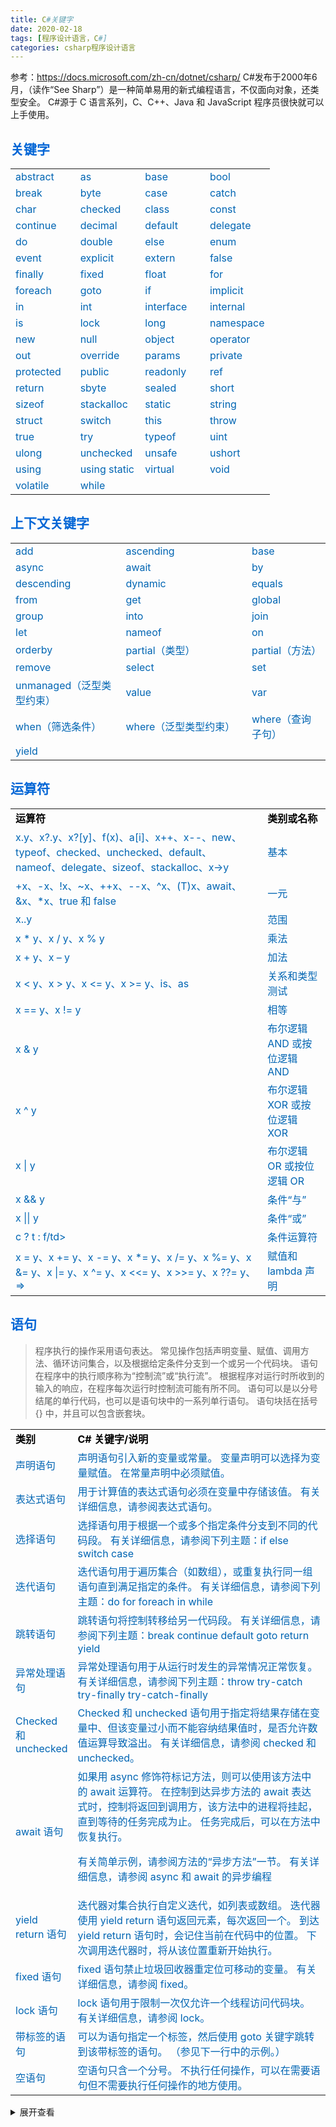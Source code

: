```yaml
---
title: C#关键字
date: 2020-02-18
tags: [程序设计语言，C#]
categories: csharp程序设计语言
---
```

参考：<https://docs.microsoft.com/zh-cn/dotnet/csharp/>
C#发布于2000年6月，（读作“See Sharp”）是一种简单易用的新式编程语言，不仅面向对象，还类型安全。 C#源于 C 语言系列，C、C++、Java 和 JavaScript 程序员很快就可以上手使用。<!-- more -->
## <span style="color:#0366d6;">关键字</span> 

<table style="color:#0065b3;width:100%;border:0px;" >
<tr>
<td style="width:25%;border-left:0px;border-right:0px;">abstract</td>
<td style="width:25%;border-left:0px;border-right:0px;">as</td>
<td style="width:25%;border-left:0px;border-right:0px;">base</td>
<td style="width:25%;border-left:0px;border-right:0px;">bool</td>
</tr>
<tr>
<td style="width:25%;border-left:0px;border-right:0px;">break</td>
<td style="width:25%;border-left:0px;border-right:0px;">byte</td>
<td style="width:25%;border-left:0px;border-right:0px;">case</td>
<td style="width:25%;border-left:0px;border-right:0px;">catch</td>
</tr>
<tr>
<td style="width:25%;border-left:0px;border-right:0px;">char</td>
<td style="width:25%;border-left:0px;border-right:0px;">checked</td>
<td style="width:25%;border-left:0px;border-right:0px;">class</td>
<td style="width:25%;border-left:0px;border-right:0px;">const</td>
</tr>
<tr>
<td style="width:25%;border-left:0px;border-right:0px;">continue</td>
<td style="width:25%;border-left:0px;border-right:0px;">decimal</td>
<td style="width:25%;border-left:0px;border-right:0px;">default</td>
<td style="width:25%;border-left:0px;border-right:0px;">delegate</td>
</tr>
<tr>
<td style="width:25%;border-left:0px;border-right:0px;">do</td>
<td style="width:25%;border-left:0px;border-right:0px;">double</td>
<td style="width:25%;border-left:0px;border-right:0px;">else</td>
<td style="width:25%;border-left:0px;border-right:0px;">enum</td>
</tr>
<tr>
<td style="width:25%;border-left:0px;border-right:0px;">event</td>
<td style="width:25%;border-left:0px;border-right:0px;">explicit</td>
<td style="width:25%;border-left:0px;border-right:0px;">extern</td>
<td style="width:25%;border-left:0px;border-right:0px;">false</td>
</tr>
<tr>
<td style="width:25%;border-left:0px;border-right:0px;">finally</td>
<td style="width:25%;border-left:0px;border-right:0px;">fixed</td>
<td style="width:25%;border-left:0px;border-right:0px;">float</td>
<td style="width:25%;border-left:0px;border-right:0px;">for</td>
</tr>
<tr>
<td style="width:25%;border-left:0px;border-right:0px;">foreach</td>
<td style="width:25%;border-left:0px;border-right:0px;">goto</td>
<td style="width:25%;border-left:0px;border-right:0px;">if</td>
<td style="width:25%;border-left:0px;border-right:0px;">implicit</td>
</tr>
<tr>
<td style="width:25%;border-left:0px;border-right:0px;">in</td>
<td style="width:25%;border-left:0px;border-right:0px;">int</td>
<td style="width:25%;border-left:0px;border-right:0px;">interface</td>
<td style="width:25%;border-left:0px;border-right:0px;">internal</td>
</tr>
<tr>
<td style="width:25%;border-left:0px;border-right:0px;">is</td>
<td style="width:25%;border-left:0px;border-right:0px;">lock</td>
<td style="width:25%;border-left:0px;border-right:0px;">long</td>
<td style="width:25%;border-left:0px;border-right:0px;">namespace</td>
</tr>
<tr>
<td style="width:25%;border-left:0px;border-right:0px;">new</td>
<td style="width:25%;border-left:0px;border-right:0px;">null</td>
<td style="width:25%;border-left:0px;border-right:0px;">object</td>
<td style="width:25%;border-left:0px;border-right:0px;">operator</td>
</tr>
<tr>
<td style="width:25%;border-left:0px;border-right:0px;">out</td>
<td style="width:25%;border-left:0px;border-right:0px;">override</td>
<td style="width:25%;border-left:0px;border-right:0px;">params</td>
<td style="width:25%;border-left:0px;border-right:0px;">private</td>
</tr>
<tr>
<td style="width:25%;border-left:0px;border-right:0px;">protected</td>
<td style="width:25%;border-left:0px;border-right:0px;">public</td>
<td style="width:25%;border-left:0px;border-right:0px;">readonly</td>
<td style="width:25%;border-left:0px;border-right:0px;">ref</td>
</tr>
<tr>
<td style="width:25%;border-left:0px;border-right:0px;">return</td>
<td style="width:25%;border-left:0px;border-right:0px;">sbyte</td>
<td style="width:25%;border-left:0px;border-right:0px;">sealed</td>
<td style="width:25%;border-left:0px;border-right:0px;">short</td>
</tr>
<tr>
<td style="width:25%;border-left:0px;border-right:0px;">sizeof</td>
<td style="width:25%;border-left:0px;border-right:0px;">stackalloc</td>
<td style="width:25%;border-left:0px;border-right:0px;">static</td>
<td style="width:25%;border-left:0px;border-right:0px;">string</td>
</tr>
<tr>
<td style="width:25%;border-left:0px;border-right:0px;">struct</td>
<td style="width:25%;border-left:0px;border-right:0px;">switch</td>
<td style="width:25%;border-left:0px;border-right:0px;">this</td>
<td style="width:25%;border-left:0px;border-right:0px;">throw</td>
</tr>
<tr>
<td style="width:25%;border-left:0px;border-right:0px;">true</td>
<td style="width:25%;border-left:0px;border-right:0px;">try</td>
<td style="width:25%;border-left:0px;border-right:0px;">typeof</td>
<td style="width:25%;border-left:0px;border-right:0px;">uint</td>
</tr>
<tr>
<td style="width:25%;border-left:0px;border-right:0px;">ulong</td>
<td style="width:25%;border-left:0px;border-right:0px;">unchecked</td>
<td style="width:25%;border-left:0px;border-right:0px;">unsafe</td>
<td style="width:25%;border-left:0px;border-right:0px;">ushort</td>
</tr>
<tr>
<td style="width:25%;border-left:0px;border-right:0px;">using</td>
<td style="width:25%;border-left:0px;border-right:0px;">using static</td>
<td style="width:25%;border-left:0px;border-right:0px;">virtual</td>
<td style="width:25%;border-left:0px;border-right:0px;">void</td>
</tr>
<tr>
<td style="width:25%;border-left:0px;border-right:0px;">volatile</td>
<td style="width:25%;border-left:0px;border-right:0px;">while</td>
<td style="width:25%;border-left:0px;border-right:0px;"></td>
<td style="width:25%;border-left:0px;border-right:0px;"></td>
</tr>
</table>

## <span style="color:#0366d6;">上下文关键字</span>  
 
<table style="color:#0065b3;width:100%;border:0px;" >
<tr>
<td style="width:35%;border-left:0px;border-right:0px;">add</td>
<td style="width:40%;border-left:0px;border-right:0px;">ascending</td>
<td style="width:25%;border-left:0px;border-right:0px;">base</td>
</tr>
<tr>
<td style="width:35%;border-left:0px;border-right:0px;">async</td>
<td style="width:40%;border-left:0px;border-right:0px;">await</td>
<td style="width:25%;border-left:0px;border-right:0px;">by</td>
</tr>
<tr>
<td style="width:35%;border-left:0px;border-right:0px;">descending</td>
<td style="width:40%;border-left:0px;border-right:0px;">dynamic</td>
<td style="width:25%;border-left:0px;border-right:0px;">equals</td>
</tr>
<tr>
<td style="width:35%;border-left:0px;border-right:0px;">from</td>
<td style="width:40%;border-left:0px;border-right:0px;">get</td>
<td style="width:25%;border-left:0px;border-right:0px;">global</td>
</tr>
<tr>
<td style="width:35%;border-left:0px;border-right:0px;">group</td>
<td style="width:40%;border-left:0px;border-right:0px;">into</td>
<td style="width:25%;border-left:0px;border-right:0px;">join</td>
</tr>
<tr>
<td style="width:35%;border-left:0px;border-right:0px;">let</td>
<td style="width:40%;border-left:0px;border-right:0px;">nameof</td>
<td style="width:25%;border-left:0px;border-right:0px;">on</td>
</tr>
<tr>
<td style="width:35%;border-left:0px;border-right:0px;">orderby</td>
<td style="width:40%;border-left:0px;border-right:0px;">partial（类型）</td>
<td style="width:25%;border-left:0px;border-right:0px;">partial（方法）</td>
</tr>
<tr>
<td style="width:35%;border-left:0px;border-right:0px;">remove</td>
<td style="width:40%;border-left:0px;border-right:0px;">select</td>
<td style="width:25%;border-left:0px;border-right:0px;">set</td>
</tr>
<tr>
<td style="width:35%;border-left:0px;border-right:0px;">unmanaged（泛型类型约束）</td>
<td style="width:40%;border-left:0px;border-right:0px;">value</td>
<td style="width:25%;border-left:0px;border-right:0px;">var</td>
</tr>
<tr>
<td style="width:35%;border-left:0px;border-right:0px;">when（筛选条件）</td>
<td style="width:40%;border-left:0px;border-right:0px;">where（泛型类型约束）</td>
<td style="width:25%;border-left:0px;border-right:0px;">	where（查询子句）</td>
</tr>
<tr>
<td style="width:35%;border-left:0px;border-right:0px;">yield</td>
<td style="width:40%;border-left:0px;border-right:0px;"></td>
<td style="width:25%;border-left:0px;border-right:0px;"></td>
</tr>
</table>

## <span style="color:#0366d6;">运算符</span> 
<table style="color:#0065b3;width:100%;border:0px;" >
<tr>
<td style="width:80%;border-left:0px;border-right:0px;color:black;font-weight:bold;">运算符</td>
<td style="width:20%;border-left:0px;border-right:0px;color:black;font-weight:bold;">类别或名称</td>
</tr>
<tr>
<td style="width:80%;border-left:0px;border-right:0px;">x.y、x?.y、x?[y]、f(x)、a[i]、x++、x--、new、typeof、checked、unchecked、default、nameof、delegate、sizeof、stackalloc、x->y</td>
<td style="width:20%;border-left:0px;border-right:0px;">基本</td>
</tr>
<tr>
<td style="width:80%;border-left:0px;border-right:0px;">+x、-x、!x、~x、++x、--x、^x、(T)x、await、&x、*x、true 和 false</td>
<td style="width:20%;border-left:0px;border-right:0px;">一元</td>
</tr>
<tr>
<td style="width:80%;border-left:0px;border-right:0px;">x..y</td>
<td style="width:20%;border-left:0px;border-right:0px;">范围</td>
</tr>
<tr>
<td style="width:80%;border-left:0px;border-right:0px;">x * y、x / y、x % y</td>
<td style="width:20%;border-left:0px;border-right:0px;">乘法</td>
</tr>
<tr>
<td style="width:80%;border-left:0px;border-right:0px;">x + y、x – y</td>
<td style="width:20%;border-left:0px;border-right:0px;">加法</td>
</tr>
<tr>
<td style="width:80%;border-left:0px;border-right:0px;">x < y、x > y、x <= y、x >= y、is、as</td>
<td style="width:20%;border-left:0px;border-right:0px;">关系和类型测试</td>
</tr>
<tr>
<td style="width:80%;border-left:0px;border-right:0px;">x == y、x != y</td>
<td style="width:20%;border-left:0px;border-right:0px;">相等</td>
</tr>
<tr>
<td style="width:80%;border-left:0px;border-right:0px;">x & y</td>
<td style="width:20%;border-left:0px;border-right:0px;">布尔逻辑 AND 或按位逻辑 AND</td>
</tr>
<tr>
<td style="width:80%;border-left:0px;border-right:0px;">x ^ y</td>
<td style="width:20%;border-left:0px;border-right:0px;">布尔逻辑 XOR 或按位逻辑 XOR</td>
</tr>
<tr>
<td style="width:80%;border-left:0px;border-right:0px;">x | y</td>
<td style="width:20%;border-left:0px;border-right:0px;">布尔逻辑 OR 或按位逻辑 OR</td>
</tr>
<tr>
<td style="width:80%;border-left:0px;border-right:0px;">x && y</td>
<td style="width:20%;border-left:0px;border-right:0px;">条件“与”</td>
</tr>
<tr>
<td style="width:80%;border-left:0px;border-right:0px;">x || y</td>
<td style="width:20%;border-left:0px;border-right:0px;">条件“或”</td>
</tr>
<tr>
<td style="width:80%;border-left:0px;border-right:0px;">c ? t : f/td>
<td style="width:20%;border-left:0px;border-right:0px;">条件运算符</td>
</tr>
<tr>
<td style="width:80%;border-left:0px;border-right:0px;">x = y、x += y、x -= y、x *= y、x /= y、x %= y、x &= y、x |= y、x ^= y、x <<= y、x >>= y、x ??= y、=></td>
<td style="width:20%;border-left:0px;border-right:0px;">赋值和 lambda 声明</td>
</tr>
</table>

## <span style="color:#0366d6;">语句</span>

>程序执行的操作采用语句表达。 常见操作包括声明变量、赋值、调用方法、循环访问集合，以及根据给定条件分支到一个或另一个代码块。 语句在程序中的执行顺序称为“控制流”或“执行流”。 根据程序对运行时所收到的输入的响应，在程序每次运行时控制流可能有所不同。
语句可以是以分号结尾的单行代码，也可以是语句块中的一系列单行语句。 语句块括在括号 {} 中，并且可以包含嵌套块。
<table style="color:#0065b3;width:100%;border:0px;" >
<tr>
<td style="width:15%;border-left:0px;border-right:0px;color:black;font-weight:bold;">类别</td>
<td style="width:85%;border-left:0px;border-right:0px;color:black;font-weight:bold;">C# 关键字/说明</td>
</tr>
<tr>
<td style="width:15%;border-left:0px;border-right:0px;">声明语句</td>
<td style="width:85%;border-left:0px;border-right:0px;">声明语句引入新的变量或常量。 变量声明可以选择为变量赋值。 在常量声明中必须赋值。
</td>
</tr>
<tr>
<td style="width:15%;border-left:0px;border-right:0px;">表达式语句</td>
<td style="width:85%;border-left:0px;border-right:0px;">用于计算值的表达式语句必须在变量中存储该值。 有关详细信息，请参阅表达式语句。</td>
</tr>
<tr>
<td style="width:15%;border-left:0px;border-right:0px;">选择语句</td>
<td style="width:85%;border-left:0px;border-right:0px;">选择语句用于根据一个或多个指定条件分支到不同的代码段。 有关详细信息，请参阅下列主题：if else switch case</td>
</tr>
<tr>
<td style="width:15%;border-left:0px;border-right:0px;">迭代语句</td>
<td style="width:85%;border-left:0px;border-right:0px;">迭代语句用于遍历集合（如数组），或重复执行同一组语句直到满足指定的条件。 有关详细信息，请参阅下列主题：do for foreach in while</td>
</tr>
<tr>
<td style="width:15%;border-left:0px;border-right:0px;">跳转语句</td>
<td style="width:85%;border-left:0px;border-right:0px;">跳转语句将控制转移给另一代码段。 有关详细信息，请参阅下列主题：break continue default goto return yield</td>
</tr>
<tr>
<td style="width:15%;border-left:0px;border-right:0px;">异常处理语句</td>
<td style="width:85%;border-left:0px;border-right:0px;">异常处理语句用于从运行时发生的异常情况正常恢复。 有关详细信息，请参阅下列主题：throw try-catch try-finally try-catch-finally</td>
</tr>
<tr>
<td style="width:15%;border-left:0px;border-right:0px;">Checked 和 unchecked</td>
<td style="width:85%;border-left:0px;border-right:0px;">Checked 和 unchecked 语句用于指定将结果存储在变量中、但该变量过小而不能容纳结果值时，是否允许数值运算导致溢出。 有关详细信息，请参阅 checked 和 unchecked。</td>
</tr>
<tr>
<td style="width:15%;border-left:0px;border-right:0px;">await 语句</td>
<td style="width:85%;border-left:0px;border-right:0px;">如果用 async 修饰符标记方法，则可以使用该方法中的 await 运算符。 在控制到达异步方法的 await 表达式时，控制将返回到调用方，该方法中的进程将挂起，直到等待的任务完成为止。 任务完成后，可以在方法中恢复执行。

有关简单示例，请参阅方法的“异步方法”一节。 有关详细信息，请参阅 async 和 await 的异步编程</td>
</tr>
<tr>
<td style="width:15%;border-left:0px;border-right:0px;">yield return 语句</td>
<td style="width:85%;border-left:0px;border-right:0px;">迭代器对集合执行自定义迭代，如列表或数组。 迭代器使用 yield return 语句返回元素，每次返回一个。 到达 yield return 语句时，会记住当前在代码中的位置。 下次调用迭代器时，将从该位置重新开始执行。</td>
</tr>
<tr>
<td style="width:15%;border-left:0px;border-right:0px;">fixed 语句	</td>
<td style="width:85%;border-left:0px;border-right:0px;">fixed 语句禁止垃圾回收器重定位可移动的变量。 有关详细信息，请参阅 fixed。</td>
</tr>
<tr>
<td style="width:15%;border-left:0px;border-right:0px;">lock 语句</td>
<td style="width:85%;border-left:0px;border-right:0px;">lock 语句用于限制一次仅允许一个线程访问代码块。 有关详细信息，请参阅 lock。</td>
</tr>
<tr>
<td style="width:15%;border-left:0px;border-right:0px;">带标签的语句</td>
<td style="width:85%;border-left:0px;border-right:0px;">可以为语句指定一个标签，然后使用 goto 关键字跳转到该带标签的语句。 （参见下一行中的示例。）</td>
</tr>
<tr>
<td style="width:15%;border-left:0px;border-right:0px;">空语句</td>
<td style="width:85%;border-left:0px;border-right:0px;">空语句只含一个分号。 不执行任何操作，可以在需要语句但不需要执行任何操作的地方使用。</td>
</tr>
</table>
<details>
<summary>展开查看</summary>
<pre><code>

局部变量声明 
```csharp
static void Declarations(string[] args)
{
    int a;
    int b = 2, c = 3;
    a = 1;
    Console.WriteLine(a + b + c);
}
```
局部常量声明
```csharp
static void ConstantDeclarations(string[] args)
{
    const float pi = 3.1415927f;
    const int r = 25;
    Console.WriteLine(pi * r * r);
}
```
表达式语句
```csharp
static void IfStatement(string[] args)
{
    if (args.Length == 0)
    {
        Console.WriteLine("No arguments");
    }
    else 
    {
        Console.WriteLine("One or more arguments");
    }
}
```
if 语句
```csharp
static void ConstantDeclarations(string[] args)
{
    const float pi = 3.1415927f;
    const int r = 25;
    Console.WriteLine(pi * r * r);
}
```
switch 语句
```csharp
static void SwitchStatement(string[] args)
{
    int n = args.Length;
    switch (n) 
    {
        case 0:
            Console.WriteLine("No arguments");
            break;
        case 1:
            Console.WriteLine("One argument");
            break;
        default:
            Console.WriteLine($"{n} arguments");
            break;
    }
}
```
while 语句
```csharp
static void WhileStatement(string[] args)
{
    int i = 0;
    while (i < args.Length) 
    {
        Console.WriteLine(args[i]);
        i++;
    }
}
```
do 语句
```csharp
static void DoStatement(string[] args)
{
    string s;
    do 
    {
        s = Console.ReadLine();
        Console.WriteLine(s);
    } while (!string.IsNullOrEmpty(s));
}
```
for 语句
```csharp
static void ForStatement(string[] args)
{
    for (int i = 0; i < args.Length; i++) 
    {
        Console.WriteLine(args[i]);
    }
}
```
foreach 语句
```csharp
static void ForEachStatement(string[] args)
{
    foreach (string s in args) 
    {
        Console.WriteLine(s);
    }
}
```
continue 语句
```csharp
static void ContinueStatement(string[] args)
{
    for (int i = 0; i < args.Length; i++) 
    {
        if (args[i].StartsWith("/")) 
            continue;
        Console.WriteLine(args[i]);
    }
}
```
goto 语句
```csharp
static void GoToStatement(string[] args)
{
    int i = 0;
    goto check;
    loop:
    Console.WriteLine(args[i++]);
    check:
    if (i < args.Length) 
        goto loop;
}
```
return 语句
```csharp
static int Add(int a, int b) 
{
    return a + b;
}
static void ReturnStatement(string[] args)
{
   Console.WriteLine(Add(1, 2));
   return;
}
```
yield 语句
```csharp
static System.Collections.Generic.IEnumerable<int> Range(int start, int end) 
{
    for (int i = start; i < end; i++) 
    {
        yield return i;
    }
    yield break;
}
static void YieldStatement(string[] args)
{
    foreach (int i in Range(-10,10)) 
    {
        Console.WriteLine(i);
    }
}
```
throw 和 try 语句
```csharp
static double Divide(double x, double y) 
{
    if (y == 0) 
        throw new DivideByZeroException();
    return x / y;
}
static void TryCatch(string[] args) 
{
    try 
    {
        if (args.Length != 2) 
        {
            throw new InvalidOperationException("Two numbers required");
        }
        double x = double.Parse(args[0]);
        double y = double.Parse(args[1]);
        Console.WriteLine(Divide(x, y));
    }
    catch (InvalidOperationException e) 
    {
        Console.WriteLine(e.Message);
    }
    finally 
    {
        Console.WriteLine("Good bye!");
    }
}
```
checked 和 unchecked 语句
```csharp
static void CheckedUnchecked(string[] args) 
{
    int x = int.MaxValue;
    unchecked 
    {
        Console.WriteLine(x + 1);  // Overflow
    }
    checked 
    {
        Console.WriteLine(x + 1);  // Exception
    }     
}
```
lock 语句
```csharp
class Account
{
    decimal balance;
    private readonly object sync = new object();
    public void Withdraw(decimal amount) 
    {
        lock (sync) 
        {
            if (amount > balance) 
            {
                throw new Exception(
                    "Insufficient funds");
            }
            balance -= amount;
        }
    }
}
```
using 语句
```csharp
static void UsingStatement(string[] args) 
{
    using (TextWriter w = File.CreateText("test.txt")) 
    {
        w.WriteLine("Line one");
        w.WriteLine("Line two");
        w.WriteLine("Line three");
    }
}
```
</code></pre>
</details>
